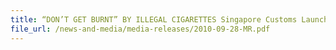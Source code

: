 ```yaml
---
title: “DON’T GET BURNT” BY ILLEGAL CIGARETTES Singapore Customs Launches 2010 Public Outreach Campaign 
file_url: /news-and-media/media-releases/2010-09-28-MR.pdf
---
```

